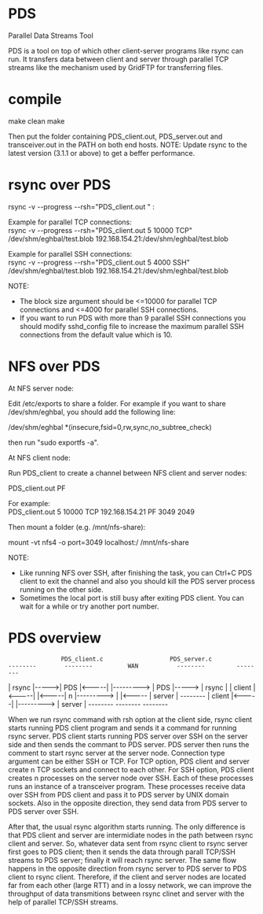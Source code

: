 # PDS
Parallel Data Streams Tool

PDS is a tool on top of which other client-server programs like rsync can run.
It transfers data between client and server through parallel TCP streams like
the mechanism used by GridFTP for transferring files.

# compile
make clean
make


Then put the folder containing PDS_client.out, PDS_server.out and transceiver.out in the PATH on both end hosts.
NOTE: Update rsync to the latest version (3.1.1 or above) to get a beffer performance.

# rsync over PDS

rsync -v --progress --rsh="PDS_client.out <number of TCP streams> <block size> <connection type>" <path to the source file> <IP addr of the server>:<path to the destination file>

Example for parallel TCP connections:  
rsync -v --progress --rsh="PDS_client.out 5 10000 TCP" /dev/shm/eghbal/test.blob 192.168.154.21:/dev/shm/eghbal/test.blob

Example for parallel SSH connections:  
rsync -v --progress --rsh="PDS_client.out 5 4000 SSH" /dev/shm/eghbal/test.blob 192.168.154.21:/dev/shm/eghbal/test.blob


NOTE: 
- The block size argument should be <=10000 for parallel TCP connections and <=4000 for parallel SSH connections. 
- If you want to run PDS with more than 9 parallel SSH connections you should modify sshd_config file to increase the maximum parallel SSH connections from the default value which is 10.

# NFS over PDS

At NFS server node:

Edit /etc/exports to share a folder. For example if you want to share /dev/shm/eghbal, you should add the following line:

/dev/shm/eghbal *(insecure,fsid=0,rw,sync,no_subtree_check)

then run "sudo exportfs -a".

At NFS client node:

Run PDS_client to create a channel between NFS client and server nodes:

PDS_client.out <number of TCP streams> <block size> <connection type> <IP addr of the server> PF <local port> <remote port>

For example:  
PDS_client.out 5 10000 TCP 192.168.154.21 PF 3049 2049

Then mount a folder (e.g. /mnt/nfs-share):

mount -vt nfs4 -o port=3049 localhost:/ /mnt/nfs-share

NOTE: 
- Like running NFS over SSH, after finishing the task, you can Ctrl+C PDS client to exit the channel 
and also you should kill the PDS server process running on the other side.
- Sometimes the local port is still busy after exiting PDS client. You can wait for a while or try another port number.

# PDS overview
                
                   PDS_client.c                   PDS_server.c
    --------        --------          WAN           --------         --------
   | rsync  |----->|  PDS   |<-----|   |---------> |  PDS   |-----> | rsync  |
   | client |<-----|        |<-----| n |---------> |        |<----- | server |
    --------       | client |<-----|   |---------> | server |        --------
                    --------                        --------

When we run rsync command with rsh option at the client side, rsync client starts running PDS client 
program and sends it a command for running rsync server. PDS client starts running PDS server over SSH on the 
server side and then sends the commant to PDS server. 
PDS server then runs the comment to start rsync server at the server node.
Connection type argument can be either SSH or TCP. For TCP option, PDS client and server create n TCP sockets and 
connect to each other. For SSH option, PDS client creates n processes on the server node over SSH. Each of these 
processes runs an instance of a transceiver program. These processes receive data over SSH from PDS client and pass it 
to PDS server by UNIX domain sockets. Also in the opposite direction, they send data from PDS server to PDS server over SSH.
 
After that, the usual rsync algorithm starts running. 
The only difference is that PDS client and server are intermidiate nodes in the path between rsync client and server. 
So, whatever data sent from rsync client to rsync server first goes to PDS client; 
then it sends the data through parall TCP/SSH streams to PDS server; finally it will reach rsync server. 
The same flow happens in the opposite direction from rsync server to PDS server to PDS client to rsync client. 
Therefore, if the client and server nodes are located far from each other (large RTT) and in a lossy network, 
we can improve the throughput of data transmitions between rsync clinet and server with the help of parallel TCP/SSH streams.
